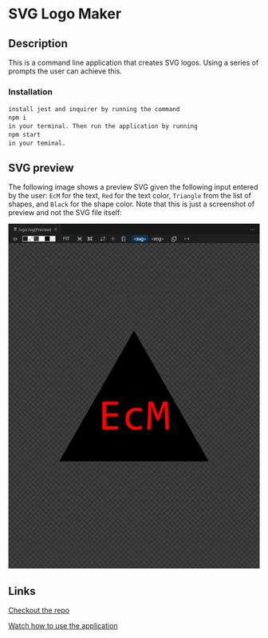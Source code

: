 # SVG Logo Maker

## Description
This is a command line application that creates SVG logos. Using a series of prompts the user can achieve this. 

### Installation



```md
install jest and inquirer by running the command 
npm i
in your terminal. Then run the application by running
npm start
in your teminal.
```


## SVG preview

The following image shows a preview SVG given the following input entered by the user: `EcM` for the text, `Red` for the text color, `Triangle` from the list of shapes, and `Black` for the shape color. Note that this is just a screenshot of preview and not the SVG file itself:

![Image showing an example created svg logo](./assets/Desktop%20Screenshot%202024.04.16%20-%2017.03.47.10.png)

## Links

[Checkout the repo](https://github.com/EnchantedMoth/SVG-Logo-Maker)

[Watch how to use the application](https://drive.google.com/file/d/1-SE1C-Qdx_k4rjSwOONcnYAJSjbebKUH/view?usp=sharing)

